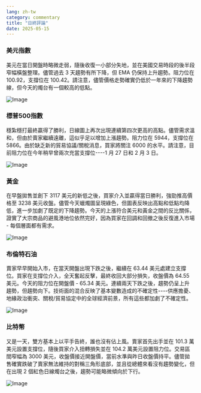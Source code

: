```yaml
---
lang: zh-tw
category: commentary
title: "日終評論"
date: 2025-05-15
---
```


### 美元指數

美元在當日開盤時略微走弱，隨後收復一小部分失地，並在美國交易時段的後半段窄幅橫盤整理。儘管過去 3 天趨勢有所下降，但 EMA 仍保持上升趨勢。阻力位在 100.92，支撐位在 100.42。請注意，儘管價格走勢確實仍低於一年來的下降趨勢線，但今天的燭台有一個較高的低點。 

![Image](https://markleighedu.github.io/img/May-2025/15-May-2025/usdindex.jpg)

### 標普500指數

穩紮穩打最終贏得了勝利，日線圖上再次出現連續第四次更高的高點。儘管需求溫和，但由於賣家繼續遠離，這似乎足以增加上漲趨勢。阻力位在 5944，支撐位在 5866。由於缺乏新的貿易協議/關稅消息，買家將關注 6000 的水平。請注意，目前阻力位在今年稍早曾兩次充當支撐位----1 月 27 日和 2 月 3 日。

![Image](https://markleighedu.github.io/img/May-2025/15-May-2025/sp500.jpg)

### 黃金

在早盤拋售並創下 3117 美元的新低之後，買家介入並贏得當日勝利，強勁推高價格至 3238 美元收盤。儘管今天蠟燭圖呈現綠色，但圖表反映出高點和低點均降低，進一步加劇了既定的下降趨勢。今天的上漲符合美元和黃金之間的反比關係，證實了大宗商品的避風港地位依然完好，因為買家在回調和回撤之後反復進入市場 - 每個層面都有需求。 

![Image](https://markleighedu.github.io/img/May-2025/15-May-2025/gold.jpg)

### 布倫特石油

賣家早早開始入市，在當天開盤出現下跌之後，繼續在 63.44 美元處建立支撐位。買家在支撐位介入，全天奮起反擊，最終收回大部分損失，收盤價為 64.55 美元。今天的阻力位在開盤價 - 65.34 美元。連續兩天下跌之後，趨勢仍呈上升趨勢，但趨勢向下。技術面的混合反映了基本變數造成的不確定性----供應擔憂、地緣政治衝突、關稅/貿易協定中的全球經濟前景，所有這些都加劇了不確定性。 

![Image](https://markleighedu.github.io/img/May-2025/15-May-2025/brentoil.jpg)

### 比特幣

又是一天，雙方基本上以平手告終，誰也沒有佔上風。賣家首先出手並在 101.3 萬美元設置支撐位，隨後買家介入扭轉損失並在 104.2 萬美元設置阻力位。交易區間窄幅為 3000 美元，收盤價接近開盤價，當前水準與昨日收盤價持平。儘管拋售確實跌破了賣家無法維持的對稱三角形底部，並且從總體來看沒有趨勢變化，但在出現 2 個紅色日線燭台之後，趨勢可能略微傾向於下行。

![Image](https://markleighedu.github.io/img/May-2025/15-May-2025/bitcoin.jpg)

